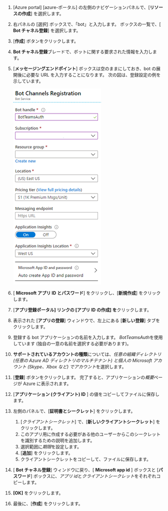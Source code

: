 1. [Azure portal] [azure-ポータル] の左側のナビゲーションパネルで、[**リソースの作成**] を選択します。
1. 右パネルの [選択] ボックスで、「bot」と入力します。 ボックスの一覧で、[ **Bot チャネル登録**] を選択します。
1. [**作成**] ボタンをクリックします。
1. **Bot チャネル登録**ブレードで、ボットに関する要求された情報を入力します。
1. [**メッセージングエンドポイント**] ボックスは空のままにしておき、bot の展開後に必要な URL を入力することになります。 次の図は、登録設定の例を示しています。

    ![bot アプリチャネル登録](../../assets/images/authentication/auth-bot-channels-registration.png)

1. [ **Microsoft アプリ ID とパスワード**] をクリックし、[**新規作成**] をクリックします。
1. [**アプリ登録ポータル] リンクの [アプリ ID の作成] を**クリックします。
1. 表示された [**アプリの登録**] ウィンドウで、左上にある [**新しい登録**] タブをクリックします。
1. 登録する bot アプリケーションの名前を入力します。 *BotTeamsAuth*を使用しています (独自の一意の名前を選択する必要があります)。
1. **サポートされているアカウントの種類**については、*任意の組織ディレクトリ (任意の Azure AD ディレクトリのマルチテナント) と個人の Microsoft アカウント (Skype、Xbox など) でアカウント*を選択します。
1. [**登録**] ボタンをクリックします。 完了すると、アプリケーションの*概要*ページが Azure に表示されます。
1. [**アプリケーション (クライアント) ID** ] の値をコピーしてファイルに保存します。
1. 左側のパネルで、[**証明書とシークレット**] をクリックします。
    1. [*クライアントシークレット*] で、[**新しいクライアントシークレット**] をクリックします。
    1. このアプリ用に作成する必要がある他のユーザーからこのシークレットを識別するための説明を追加します。
    1. 選択範囲に*期限*を設定します。
    1. [**追加**] をクリックします。
    1. クライアントシークレットをコピーして、ファイルに保存します。
1. [ **Bot チャネル登録**] ウィンドウに戻り、[ **Microsoft app id** ] ボックスと [**パスワード**] ボックスに、*アプリ id*と*クライアントシークレット*をそれぞれコピーします。
1. **[OK]** をクリックします。
1. 最後に、[**作成**] をクリックします。
